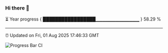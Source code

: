 ### Hi there 👋

⏳ Year progress { █████████████████▁▁▁▁▁▁▁▁▁▁▁▁▁ } 58.29 %

---

⏰ Updated on Fri, 01 Aug 2025 17:46:33 GMT

![Progress Bar CI](https://github.com/IshwaranRudhara/GIT-ACTION/workflows/Progress%20Bar%20CI/badge.svg)
